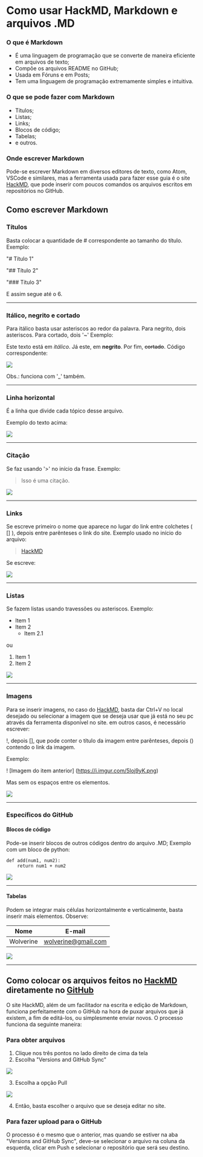 # Como usar HackMD, Markdown e arquivos .MD

### O que é Markdown
 - É uma linguagem de programação que se converte de maneira eficiente em arquivos de texto;
 - Compõe os arquivos README no GitHub;
 - Usada em Fóruns e em Posts;
 - Tem uma linguagem de programação extremamente simples e intuitiva.

### O que se pode fazer com Markdown

 - Títulos;
 - Listas;
 - Links;
 - Blocos de código;
 - Tabelas;
 - e outros.

### Onde escrever Markdown
Pode-se escrever Markdown em diversos editores de texto, como Atom, VSCode e similares, mas a ferramenta usada para fazer esse guia é o site [HackMD](https://hackmd.io/), que pode inserir com poucos comandos os arquivos escritos em repositórios no GitHub.

## Como escrever Markdown



### **Títulos**

Basta colocar a quantidade de # correspondente ao tamanho do título. Exemplo:

"# Título 1"

"## Título 2"

"### Título 3"

E assim segue até o 6.

---


### **Itálico, negrito e cortado**

Para itálico basta usar asteriscos ao redor da palavra. Para negrito, dois asteriscos. Para cortado, dois '~' Exemplo: 

Este texto está em *itálico*. Já este, em **negrito**. Por fim, ~~cortado~~. Código correspondente: 

![](https://i.imgur.com/OxFVRWT.png)


Obs.: funciona com '_' também.

---

### **Linha horizontal**
É a linha que divide cada tópico desse arquivo.

Exemplo do texto acima:

![](https://i.imgur.com/y2DO2GV.png)


---

### **Citação**

Se faz usando '>' no início da frase. Exemplo:

> Isso é uma citação.

![](https://i.imgur.com/eAWjCWJ.png)

---

### **Links**

Se escreve primeiro o nome que aparece no lugar do link entre colchetes ( [] ), depois entre parênteses o link do site. Exemplo usado no início do arquivo:

> [HackMD](https://hackmd.io/)

Se escreve: 

![](https://i.imgur.com/GNzgDpz.png)

---

### **Listas**

Se fazem listas usando travessões ou asteriscos. Exemplo:

* Item 1
* Item 2
    * Item 2.1

ou

1. Item 1
2. Item 2

![](https://i.imgur.com/5Ioj9yK.png)

---

### **Imagens**
Para se inserir imagens, no caso do [HackMD](https://hackmd.io/), basta dar Ctrl+V no local desejado ou selecionar a imagem que se deseja usar que já está no seu pc através da ferramenta disponível no site. em outros casos, é necessário escrever:

!, depois [], que pode conter o título da imagem entre parênteses, depois () contendo o link da imagem.

Exemplo:

! [Imagem do item anterior] (https://i.imgur.com/5Ioj9yK.png)

Mas sem os espaços entre os elementos.

![](https://i.imgur.com/HQ3CV8n.png)

---

### **Específicos do GitHub**

#### Blocos de código

Pode-se inserir blocos de outros códigos dentro do arquivo .MD; Exemplo com um bloco de python:

```python=
def add(num1, num2):
    return num1 + num2
```

![](https://i.imgur.com/pmyGTY5.png)

---

#### **Tabelas**

Podem se integrar mais células horizontalmente e verticalmente, basta inserir mais elementos. Observe:

|Nome | E-mail|
| ----- | ------ |
| Wolverine | wolverine@gmail.com |

![](https://i.imgur.com/VcLpV4L.png)

---

## Como colocar os arquivos feitos no [HackMD](https://hackmd.io) diretamente no [GitHub](https://github.com)

O site HackMD, além de um facilitador na escrita e edição de Markdown, funciona perfeitamente com o GitHub na hora de puxar arquivos que já existem, a fim de editá-los, ou simplesmente enviar novos. O processo funciona da seguinte maneira:

### Para obter arquivos

1. Clique nos três pontos no lado direito de cima da tela
2. Escolha "Versions and GitHub Sync"

![](https://i.imgur.com/pu6TACi.png)

3. Escolha a opção Pull

![](https://i.imgur.com/ydJohKS.png)

4. Então, basta escolher o arquivo que se deseja editar no site.

### Para fazer upload para o GitHub

O processo é o mesmo que o anterior, mas quando se estiver na aba "Versions and GitHub Sync", deve-se selecionar o arquivo na coluna da esquerda, clicar em Push e selecionar o repositório que será seu destino.